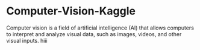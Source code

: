 # Computer-Vision-Kaggle
Computer vision is a field of artificial intelligence (AI) that allows computers to interpret and analyze visual data, such as images, videos, and other visual inputs. 
hiii
